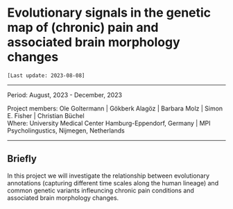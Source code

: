 # Evolutionary signals in the genetic map of (chronic) pain and associated brain morphology changes

`[Last update: 2023-08-08]`

***
Period: August, 2023 - December, 2023 <br>

Project members: Ole Goltermann | Gökberk Alagöz | Barbara Molz | Simon E. Fisher | Christian Büchel <br>
Where: University Medical Center Hamburg-Eppendorf, Germany | MPI Psycholingustics, Nijmegen, Netherlands

***


## Briefly
 
In this project we will investigate the relationship between evolutionary annotations (capturing different time scales along the human lineage) and common genetic variants infleuncing chronic pain conditions and associated brain morphology changes.

